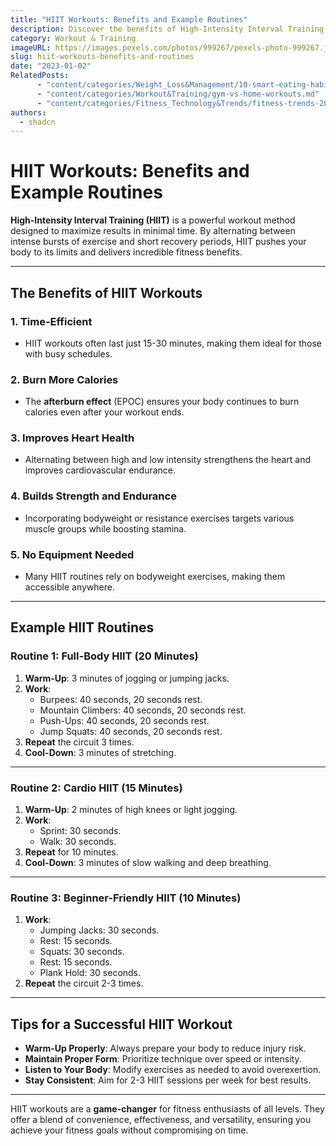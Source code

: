```yaml
---
title: "HIIT Workouts: Benefits and Example Routines"
description: Discover the benefits of High-Intensity Interval Training (HIIT) and explore example routines to maximize fitness in less time.
category: Workout & Training
imageURL: https://images.pexels.com/photos/999267/pexels-photo-999267.jpeg?auto=compress&cs=tinysrgb&w=1260&h=750&dpr=1
slug: hiit-workouts-benefits-and-routines
date: "2023-01-02"
RelatedPosts:
      - "content/categories/Weight_Loss&Management/10-smart-eating-habits.md"
      - "content/categories/Workout&Training/gym-vs-home-workouts.md"
      - "content/categories/Fitness_Technology&Trends/fitness-trends-2025.md"
authors:
  - shadcn
---
```


# HIIT Workouts: Benefits and Example Routines

**High-Intensity Interval Training (HIIT)** is a powerful workout method designed to maximize results in minimal time. By alternating between intense bursts of exercise and short recovery periods, HIIT pushes your body to its limits and delivers incredible fitness benefits.

---

## The Benefits of HIIT Workouts

### 1. **Time-Efficient**
- HIIT workouts often last just 15-30 minutes, making them ideal for those with busy schedules.

### 2. **Burn More Calories**
- The **afterburn effect** (EPOC) ensures your body continues to burn calories even after your workout ends.

### 3. **Improves Heart Health**
- Alternating between high and low intensity strengthens the heart and improves cardiovascular endurance.

### 4. **Builds Strength and Endurance**
- Incorporating bodyweight or resistance exercises targets various muscle groups while boosting stamina.

### 5. **No Equipment Needed**
- Many HIIT routines rely on bodyweight exercises, making them accessible anywhere.

---

## Example HIIT Routines

### Routine 1: Full-Body HIIT (20 Minutes)
1. **Warm-Up**: 3 minutes of jogging or jumping jacks.
2. **Work**:
   - Burpees: 40 seconds, 20 seconds rest.
   - Mountain Climbers: 40 seconds, 20 seconds rest.
   - Push-Ups: 40 seconds, 20 seconds rest.
   - Jump Squats: 40 seconds, 20 seconds rest.
3. **Repeat** the circuit 3 times.
4. **Cool-Down**: 3 minutes of stretching.

---

### Routine 2: Cardio HIIT (15 Minutes)
1. **Warm-Up**: 2 minutes of high knees or light jogging.
2. **Work**:
   - Sprint: 30 seconds.
   - Walk: 30 seconds.
3. **Repeat** for 10 minutes.
4. **Cool-Down**: 3 minutes of slow walking and deep breathing.

---

### Routine 3: Beginner-Friendly HIIT (10 Minutes)
1. **Work**:
   - Jumping Jacks: 30 seconds.
   - Rest: 15 seconds.
   - Squats: 30 seconds.
   - Rest: 15 seconds.
   - Plank Hold: 30 seconds.
2. **Repeat** the circuit 2-3 times.

---

## Tips for a Successful HIIT Workout
- **Warm-Up Properly**: Always prepare your body to reduce injury risk.
- **Maintain Proper Form**: Prioritize technique over speed or intensity.
- **Listen to Your Body**: Modify exercises as needed to avoid overexertion.
- **Stay Consistent**: Aim for 2-3 HIIT sessions per week for best results.

---

HIIT workouts are a **game-changer** for fitness enthusiasts of all levels. They offer a blend of convenience, effectiveness, and versatility, ensuring you achieve your fitness goals without compromising on time.
